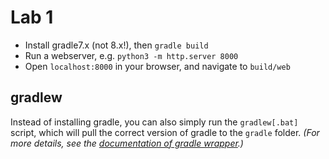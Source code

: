 # Lab 1 

- Install gradle7.x (not 8.x!), then `gradle build`
- Run a webserver, e.g. `python3 -m http.server 8000`
- Open `localhost:8000` in your browser, and navigate to `build/web`

## gradlew
Instead of installing gradle, you can also simply run the `gradlew[.bat]` script, which will pull the correct version of gradle to the `gradle` folder. *(For more details, see the [documentation of gradle wrapper](https://docs.gradle.org/current/userguide/gradle_wrapper.html).)*

